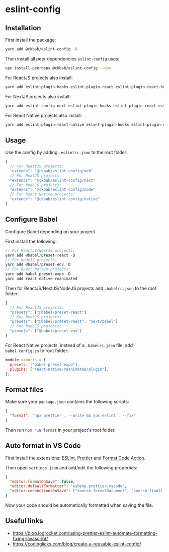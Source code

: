 # eslint-config

## Installation

First install the package:

```bash
yarn add @ckbab/eslint-config -D
```

Then install all peer dependencies `eslint-config` uses:

```bash
npx install-peerdeps @ckbab/eslint-config --dev
```

For ReactJS projects also install:

```bash
yarn add eslint-plugin-hooks eslint-plugin-react eslint-plugin-react-hooks -D
```

For NextJS projects also install:

```bash
yarn add eslint-config-next eslint-plugin-hooks eslint-plugin-react eslint-plugin-react-hooks -D
```

For React Native projects also install:

```bash
yarn add eslint-plugin-react-native eslint-plugin-hooks eslint-plugin-react eslint-plugin-react-hooks -D
```

## Usage

Use the config by adding `.eslintrc.json` to the root folder:

```js
{
  // For ReactJS projects:
  "extends": "@ckbab/eslint-config/web"
  // For NextJS projects:
  "extends": "@ckbab/eslint-config/next"
  // For NodeJS projects:
  "extends": "@ckbab/eslint-config/node"
  // For React Native projects:
  "extends": "@ckbab/eslint-config/native"
}
```

## Configure Babel

Configure Babel depending on your project.

First install the following:

```js
// For ReactJS/NextJS projects:
yarn add @babel/preset-react -D
// For NodeJS projects:
yarn add @babel/preset-env -D
// For React Native projects:
yarn add babel-preset-expo -D
yarn add react-native-reanimated
```

Then for ReactJS/NextJS/NodeJS projects add `.babelrc.json` to the root folder:

```js
{
  // For ReactJS projects:
  "presets": ["@babel/preset-react"]
  // For NextJS projects:
  "presets": ["@babel/preset-react", "next/babel"]
  // For NodeJS projects:
  "presets": ["@babel/preset-env"]
}
```

For React Native projects, instead of a `.babelrc.json` file, add `babel.config.js` to root folder:

```js
module.exports = {
  presets: ["babel-preset-expo"],
  plugins: ["react-native-reanimated/plugin"],
};
```

## Format files

Make sure your `package.json` contains the following scripts:

```json
{
  "format": "npx prettier . --write && npx eslint . --fix"
}
```

Then run `npm run format` in your project's root folder.

## Auto format in VS Code

First install the extensions: [ESLint](https://marketplace.visualstudio.com/items?itemName=dbaeumer.vscode-eslint), [Prettier](https://marketplace.visualstudio.com/items?itemName=esbenp.prettier-vscode) and [Format Code Action](https://marketplace.visualstudio.com/items?itemName=rohit-gohri.format-code-action&ssr=false#review-details).

Then open `settings.json` and add/edit the following properties:

```json
{
  "editor.formatOnSave": false,
  "editor.defaultFormatter": "esbenp.prettier-vscode",
  "editor.codeActionsOnSave": ["source.formatDocument", "source.fixAll.eslint"]
}
```

Now your code should be automatically formatted when saving the file.

## Useful links

- https://blog.logrocket.com/using-prettier-eslint-automate-formatting-fixing-javascript/
- https://codinglicks.com/blog/create-a-reusable-eslint-config/
